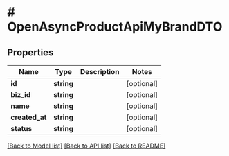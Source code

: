 # # OpenAsyncProductApiMyBrandDTO

## Properties

Name | Type | Description | Notes
------------ | ------------- | ------------- | -------------
**id** | **string** |  | [optional]
**biz_id** | **string** |  | [optional]
**name** | **string** |  | [optional]
**created_at** | **string** |  | [optional]
**status** | **string** |  | [optional]

[[Back to Model list]](../../README.md#models) [[Back to API list]](../../README.md#endpoints) [[Back to README]](../../README.md)
